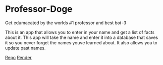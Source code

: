 # Professor-Doge
Get edumacated by the worlds #1 professor and best boi :3

This is an app that allows you to enter in your name and get a list of facts about it.
This app will take the name and enter it into a database that saves it so you never forget
the names youve learned about. It also allows you to update past names.

[Repo](https://github.com/Almostheaven52/refactored-pancake)
[Render](https://ubiquitous-umbrella.onrender.com/)